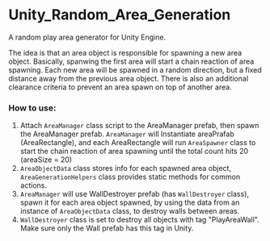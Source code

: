 # Unity_Random_Area_Generation
A random play area generator for Unity Engine.

The idea is that an area object is responsible for spawning a new area object. Basically, spanwing the first area will start a chain reaction of area spawning.
Each new area will be spawned in a random direction, but a fixed distance away from the previous area object.
There is also an additional clearance criteria to prevent an area spawn on top of another area.

### How to use:
1. Attach ```AreaManager``` class script to the AreaManager prefab, then spawn the AreaManager prefab.
```AreaManager``` will Instantiate areaPrafab (AreaRectangle), and each AreaRectangle will run ```AreaSpawner``` class to start the chain reaction of area spawning until the total count hits 20 (areaSize = 20)
2. ```AreaObjectData``` class stores info for each spawned area object, ```AreaGenerationHelpers``` class provides static methods for common actions.
3. ```AreaManager``` will use WallDestroyer prefab (has ```WallDestroyer``` class), spawn it for each area object spawned, by using the data from an instance of ```AreaObjectData``` class, to destroy walls between areas.
4. ```WallDestroyer``` class is set to destroy all objects with tag "PlayAreaWall". Make sure only the Wall prefab has this tag in Unity.
